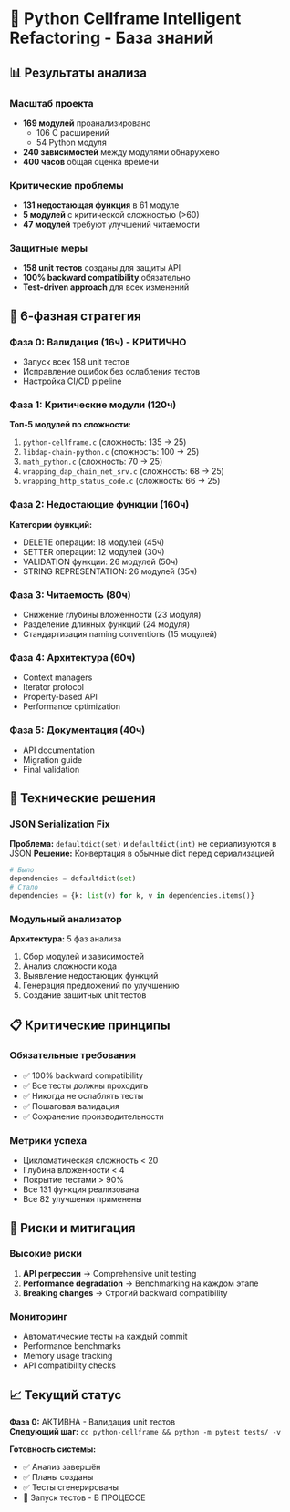# 🧠 Python Cellframe Intelligent Refactoring - База знаний

## 📊 Результаты анализа

### Масштаб проекта
- **169 модулей** проанализировано
  - 106 C расширений 
  - 54 Python модуля
- **240 зависимостей** между модулями обнаружено
- **400 часов** общая оценка времени

### Критические проблемы
- **131 недостающая функция** в 61 модуле
- **5 модулей** с критической сложностью (>60)
- **47 модулей** требуют улучшений читаемости

### Защитные меры
- **158 unit тестов** созданы для защиты API
- **100% backward compatibility** обязательно
- **Test-driven approach** для всех изменений

## 🎯 6-фазная стратегия

### Фаза 0: Валидация (16ч) - КРИТИЧНО
- Запуск всех 158 unit тестов
- Исправление ошибок без ослабления тестов
- Настройка CI/CD pipeline

### Фаза 1: Критические модули (120ч)
**Топ-5 модулей по сложности:**
1. `python-cellframe.c` (сложность: 135 → 25)
2. `libdap-chain-python.c` (сложность: 100 → 25)
3. `math_python.c` (сложность: 70 → 25)
4. `wrapping_dap_chain_net_srv.c` (сложность: 68 → 25)
5. `wrapping_http_status_code.c` (сложность: 66 → 25)

### Фаза 2: Недостающие функции (160ч)
**Категории функций:**
- DELETE операции: 18 модулей (45ч)
- SETTER операции: 12 модулей (30ч)
- VALIDATION функции: 26 модулей (50ч)
- STRING REPRESENTATION: 26 модулей (35ч)

### Фаза 3: Читаемость (80ч)
- Снижение глубины вложенности (23 модуля)
- Разделение длинных функций (24 модуля)
- Стандартизация naming conventions (15 модулей)

### Фаза 4: Архитектура (60ч)
- Context managers
- Iterator protocol
- Property-based API
- Performance optimization

### Фаза 5: Документация (40ч)
- API documentation
- Migration guide
- Final validation

## 🔧 Технические решения

### JSON Serialization Fix
**Проблема:** `defaultdict(set)` и `defaultdict(int)` не сериализуются в JSON
**Решение:** Конвертация в обычные dict перед сериализацией
```python
# Было
dependencies = defaultdict(set)
# Стало  
dependencies = {k: list(v) for k, v in dependencies.items()}
```

### Модульный анализатор
**Архитектура:** 5 фаз анализа
1. Сбор модулей и зависимостей
2. Анализ сложности кода
3. Выявление недостающих функций
4. Генерация предложений по улучшению
5. Создание защитных unit тестов

## 📋 Критические принципы

### Обязательные требования
- ✅ 100% backward compatibility
- ✅ Все тесты должны проходить
- ✅ Никогда не ослаблять тесты
- ✅ Пошаговая валидация
- ✅ Сохранение производительности

### Метрики успеха
- Цикломатическая сложность < 20
- Глубина вложенности < 4
- Покрытие тестами > 90%
- Все 131 функция реализована
- Все 82 улучшения применены

## 🚨 Риски и митигация

### Высокие риски
1. **API регрессии** → Comprehensive unit testing
2. **Performance degradation** → Benchmarking на каждом этапе
3. **Breaking changes** → Строгий backward compatibility

### Мониторинг
- Автоматические тесты на каждый commit
- Performance benchmarks
- Memory usage tracking
- API compatibility checks

## 📈 Текущий статус

**Фаза 0:** АКТИВНА - Валидация unit тестов  
**Следующий шаг:** `cd python-cellframe && python -m pytest tests/ -v`

**Готовность системы:**
- ✅ Анализ завершён
- ✅ Планы созданы  
- ✅ Тесты сгенерированы
- 🔄 Запуск тестов - В ПРОЦЕССЕ 
